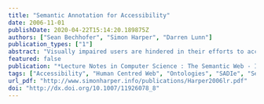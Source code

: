 ```yaml
---
title: "Semantic Annotation for Accessibility"
date: 2006-11-01
publishDate: 2020-04-22T15:14:20.189875Z
authors: ["Sean Bechhofer", "Simon Harper", "Darren Lunn"]
publication_types: ["1"]
abstract: "Visually impaired users are hindered in their efforts to access the largest repository of electronic information in the world -- the World Wide Web (Web). The web is visually-centric with regard to presentation and information order / layout, this can (and does) hinder users who need presentation-agnostic access to information. Transcoding can help to make information more accessible via a restructuring of pages. We describe an approach based on annotation of web pages, encoding semantic information that can then be used by tools in order to manipulate and present web pages in a form that provides easier access to content. Annotations are made directly to style sheet information, allowing the annotation of large numbers of similar pages with little effort."
featured: false
publication: "*Lecture Notes in Computer Science : The Semantic Web - ISWC 2006*"
tags: ["Accessibility", "Human Centred Web", "Ontologies", "SADIe", "Semantic Web", "Transcoding", "Visually Impaired", "Web Accessibility", "Web Mobility"]
url_pdf: "http://www.simonharper.info/publications/Harper2006lr.pdf"
doi: "http://dx.doi.org/10.1007/11926078_8"
---
```


